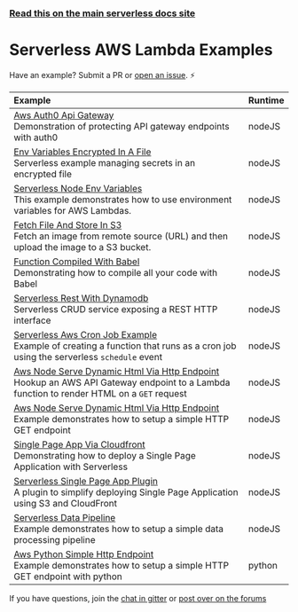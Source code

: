 <!--
title: Serverless - AWS Lambda - Examples
menuText: Examples
layout: Doc
-->

<!-- DOCS-SITE-LINK:START automatically generated  -->
### [Read this on the main serverless docs site](https://www.serverless.com/framework/docs/providers/aws/examples/)
<!-- DOCS-SITE-LINK:END -->

# Serverless AWS Lambda Examples

Have an example? Submit a PR or [open an issue](https://github.com/serverless/examples/issues). ⚡️

| Example | Runtime  |
|:--------------------------- |:-----|
| [Aws Auth0 Api Gateway](https://github.com/serverless/examples/tree/master/aws-node-auth0-custom-authorizers-api) <br/> Demonstration of protecting API gateway endpoints with auth0 | nodeJS |
| [Env Variables Encrypted In A File](https://github.com/serverless/examples/tree/master/aws-node-env-variables-encrypted-in-a-file) <br/> Serverless example managing secrets in an encrypted file | nodeJS |
| [Serverless Node Env Variables](https://github.com/serverless/examples/tree/master/aws-node-env-variables) <br/> This example demonstrates how to use environment variables for AWS Lambdas. | nodeJS |
| [Fetch File And Store In S3](https://github.com/serverless/examples/tree/master/aws-node-fetch-file-and-store-in-s3) <br/> Fetch an image from remote source (URL) and then upload the image to a S3 bucket. | nodeJS |
| [Function Compiled With Babel](https://github.com/serverless/examples/tree/master/aws-node-function-compiled-with-babel) <br/> Demonstrating how to compile all your code with Babel | nodeJS |
| [Serverless Rest With Dynamodb](https://github.com/serverless/examples/tree/master/aws-node-rest-api-with-dynamodb) <br/> Serverless CRUD service exposing a REST HTTP interface | nodeJS |
| [Serverless Aws Cron Job Example](https://github.com/serverless/examples/tree/master/aws-node-scheduled-cron) <br/> Example of creating a function that runs as a cron job using the serverless `schedule` event | nodeJS |
| [Aws Node Serve Dynamic Html Via Http Endpoint](https://github.com/serverless/examples/tree/master/aws-node-serve-dynamic-html-via-http-endpoint) <br/> Hookup an AWS API Gateway endpoint to a Lambda function to render HTML on a `GET` request | nodeJS |
| [Aws Node Serve Dynamic Html Via Http Endpoint](https://github.com/serverless/examples/tree/master/aws-node-simple-http-endpoint) <br/> Example demonstrates how to setup a simple HTTP GET endpoint | nodeJS |
| [Single Page App Via Cloudfront](https://github.com/serverless/examples/tree/master/aws-node-single-page-app-via-cloudfront) <br/> Demonstrating how to deploy a Single Page Application with Serverless | nodeJS |
| [Serverless Single Page App Plugin](https://github.com/serverless/examples/tree/master/aws-node-single-page-app-via-cloudfront/serverless-single-page-app-plugin) <br/> A plugin to simplify deploying Single Page Application using S3 and CloudFront | nodeJS |
| [Serverless Data Pipeline](https://github.com/serverless/examples/tree/master/aws-node-text-analysis-via-sns-post-processing) <br/> Example demonstrates how to setup a simple data processing pipeline | nodeJS |
| [Aws Python Simple Http Endpoint](https://github.com/serverless/examples/tree/master/aws-python-simple-http-endpoint) <br/> Example demonstrates how to setup a simple HTTP GET endpoint with python | python |

If you have questions, join the [chat in gitter](https://gitter.im/serverless/serverless) or [post over on the forums](https://gitter.im/serverless/serverless)
